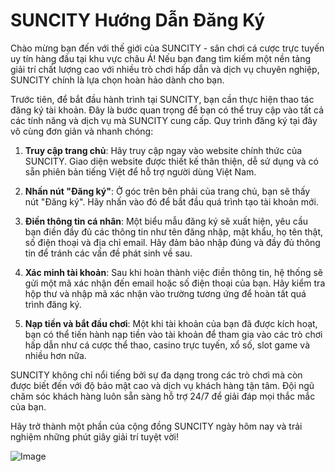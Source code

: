 # SUNCITY Hướng Dẫn Đăng Ký

Chào mừng bạn đến với thế giới của SUNCITY - sân chơi cá cược trực tuyến uy tín hàng đầu tại khu vực châu Á! Nếu bạn đang tìm kiếm một nền tảng giải trí chất lượng cao với nhiều trò chơi hấp dẫn và dịch vụ chuyên nghiệp, SUNCITY chính là lựa chọn hoàn hảo dành cho bạn.

Trước tiên, để bắt đầu hành trình tại SUNCITY, bạn cần thực hiện thao tác đăng ký tài khoản. Đây là bước quan trọng để bạn có thể truy cập vào tất cả các tính năng và dịch vụ mà SUNCITY cung cấp. Quy trình đăng ký tại đây vô cùng đơn giản và nhanh chóng:

1. **Truy cập trang chủ**: Hãy truy cập ngay vào website chính thức của SUNCITY. Giao diện website được thiết kế thân thiện, dễ sử dụng và có sẵn phiên bản tiếng Việt để hỗ trợ người dùng Việt Nam.

2. **Nhấn nút "Đăng ký"**: Ở góc trên bên phải của trang chủ, bạn sẽ thấy nút "Đăng ký". Hãy nhấn vào đó để bắt đầu quá trình tạo tài khoản mới.

3. **Điền thông tin cá nhân**: Một biểu mẫu đăng ký sẽ xuất hiện, yêu cầu bạn điền đầy đủ các thông tin như tên đăng nhập, mật khẩu, họ tên thật, số điện thoại và địa chỉ email. Hãy đảm bảo nhập đúng và đầy đủ thông tin để tránh các vấn đề phát sinh về sau.

4. **Xác minh tài khoản**: Sau khi hoàn thành việc điền thông tin, hệ thống sẽ gửi một mã xác nhận đến email hoặc số điện thoại của bạn. Hãy kiểm tra hộp thư và nhập mã xác nhận vào trường tương ứng để hoàn tất quá trình đăng ký.

5. **Nạp tiền và bắt đầu chơi**: Một khi tài khoản của bạn đã được kích hoạt, bạn có thể tiến hành nạp tiền vào tài khoản để tham gia vào các trò chơi hấp dẫn như cá cược thể thao, casino trực tuyến, xổ số, slot game và nhiều hơn nữa.

SUNCITY không chỉ nổi tiếng bởi sự đa dạng trong các trò chơi mà còn được biết đến với độ bảo mật cao và dịch vụ khách hàng tận tâm. Đội ngũ chăm sóc khách hàng luôn sẵn sàng hỗ trợ 24/7 để giải đáp mọi thắc mắc của bạn.

Hãy trở thành một phần của cộng đồng SUNCITY ngày hôm nay và trải nghiệm những phút giây giải trí tuyệt vời!

![Image](https://github.com/user-attachments/assets/bd51ea9f-0666-407b-a7a7-98ead6de688c)